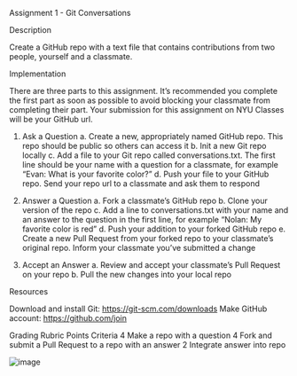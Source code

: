 Assignment 1 - Git Conversations

Description

Create a GitHub repo with a text file that contains contributions from two people, yourself and a classmate.

Implementation

There are three parts to this assignment. It’s recommended you complete the first part as soon as possible to avoid blocking your classmate from completing their part. Your submission for this assignment on NYU Classes will be your GitHub url.

1. Ask a Question
a.	Create a new, appropriately named GitHub repo. This repo should be public so others can access it
b.	Init a new Git repo locally
c.	Add a file to your Git repo called conversations.txt. The first line should be your name with a question for a classmate, for example “Evan: What is your favorite color?”
d.	Push your file to your GitHub repo. Send your repo url to a classmate and ask them to respond

2. Answer a Question
a.	Fork a classmate’s GitHub repo
b.	Clone your version of the repo
c.	Add a line to conversations.txt with your name and an answer to the question in the first line, for example “Nolan: My favorite color is red”
d.	Push your addition to your forked GitHub repo
e.	Create a new Pull Request from your forked repo to your classmate’s original repo. Inform your classmate you’ve submitted a change

3. Accept an Answer
a.	Review and accept your classmate’s Pull Request on your repo
b.	Pull the new changes into your local repo

Resources

Download and install Git: https://git-scm.com/downloads
Make GitHub account: https://github.com/join


Grading Rubric
Points	Criteria
4	Make a repo with a question
4	Fork and submit a Pull Request to a repo with an answer
2	Integrate answer into repo

![image](https://user-images.githubusercontent.com/55216250/190534709-291f92d1-9521-4987-a099-1f3386fa634a.png)
